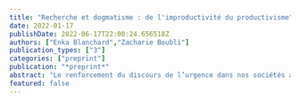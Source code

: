```yaml
---
title: "Recherche et dogmatisme : de l'improductivité du productivisme"
date: 2022-01-17
publishDate: 2022-06-17T22:00:24.656518Z
authors: ["Enka Blanchard","Zacharie Boubli"]
publication_types: ["3"]
categories: ["preprint"]
publication: "*preprint*"
abstract: "Le renforcement du discours de l’urgence dans nos sociétés accroît la mise sous tension de la recherche. Elle fait l’objet d’attentes croissantes, parmi lesquelles se distingue une demande croissante de productivité. Celle-ci postule d’une part la mesurabilité de la productivité scientifique et d’autre part la capacité des politiques publiques à moduler celle-ci de manière efficace et efficiente. Nous proposons une critique de ces postulats fondée sur des études empiriques provenant de multiples domaines et analysant l’organisation de la recherche dans des champs variés. Le constat d’une efficacité douteuse des politiques de recherche contemporaines nous amène à proposer l’explication d’un fondement culturel et idéologique à cet état de fait, tout en offrant des pistes pour en sortir. "
featured: false
---
```


